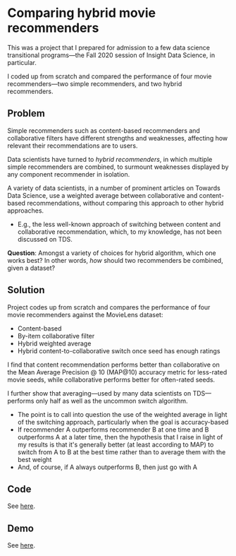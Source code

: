 # Comparing hybrid movie recommenders

This was a project that I prepared for admission to a few data science transitional programs—the Fall 2020 session of Insight Data Science, in particular. 

I coded up from scratch and compared the performance of four movie recommenders—two simple recommenders, and two hybrid recommenders.

## Problem

Simple recommenders such as content-based recommenders and collaborative filters have different strengths and weaknesses, affecting how relevant their recommendations are to users.

Data scientists have turned to <I>hybrid recommenders</I>, in which multiple simple recommenders are combined, to surmount weaknesses displayed by any component recommender in isolation.

A variety of data scientists, in a number of prominent articles on Towards Data Science, use a weighted average between collaborative and content-based recommendations, without comparing this approach to other hybrid approaches.
- E.g., the less well-known approach of switching between content and collaborative recommendation, which, to my knowledge, has not been discussed on TDS.

<b>Question</b>: Amongst a variety of choices for hybrid algorithm, which one works best? In other words, <i>how</i> should two recommenders be combined, given a dataset?

## Solution

Project codes up from scratch and compares the performance of four movie recommenders against the MovieLens dataset: 
- Content-based
- By-item collaborative filter
- Hybrid weighted average
- Hybrid content-to-collaborative switch once seed has enough ratings

I find that content recommendation performs better than collaborative on the Mean Average Precision @ 10 (MAP@10) accuracy metric for less-rated movie seeds, while collaborative performs better for often-rated seeds.

I further show that averaging—used by many data scientists on TDS—performs only half as well as the uncommon switch algorithm. 
- The point is to call into question the use of the weighted average in light of the switching approach, particularly when the goal is accuracy-based
- If recommender A outperforms recommender B at one time and B outperforms A at a later time, then the hypothesis that I raise in light of my results is that it's generally better (at least according to MAP) to switch from A to B at the best time rather than to average them with the best weight
- And, of course, if A always outperforms B, then just go with A

## Code

See [here](https://github.com/jzymet/recommender/blob/master/recommenders.py).

## Demo

See [here](https://github.com/jzymet/recommender/blob/master/demo.ipynb).
